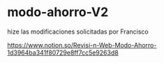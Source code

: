 # modo-ahorro-V2

hize las modificaciones solicitadas por Francisco 

https://www.notion.so/Revisi-n-Web-Modo-Ahorro-1d3964ba341f80729e8ff7cc5e9263d8